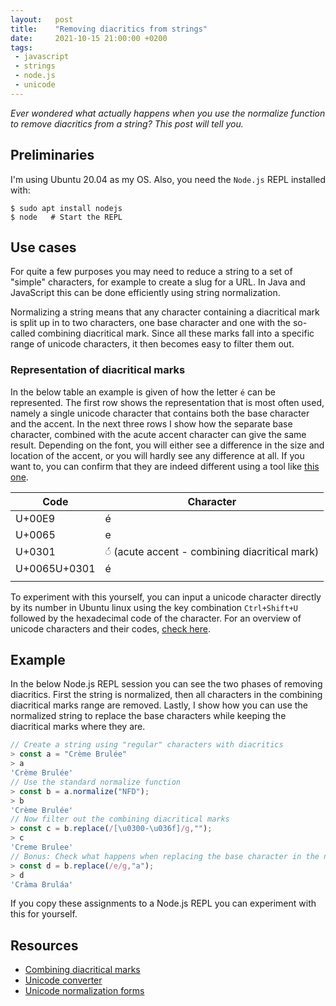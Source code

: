 ```yaml
---
layout:   post
title:    "Removing diacritics from strings"
date:     2021-10-15 21:00:00 +0200
tags:
 - javascript
 - strings
 - node.js
 - unicode
---
```

*Ever wondered what actually happens when you use the normalize function to remove diacritics from a string? This post will tell you.*

## Preliminaries
I'm using Ubuntu 20.04 as my OS. Also, you need the `Node.js` REPL installed with:

```console
$ sudo apt install nodejs
$ node   # Start the REPL
```

## Use cases
For quite a few purposes you may need to reduce a string to a set of "simple" characters, for example to create a slug for a URL. In Java and JavaScript this can be done efficiently using string normalization. 

Normalizing a string means that any character containing a diacritical mark is split up in to two characters, one base character and one with the so-called combining diacritical mark. Since all these marks fall into a specific range of unicode characters, it then becomes easy to filter them out.

### Representation of diacritical marks
In the below table an example is given of how the letter `é` can be represented. The first row shows the representation that is most often used, namely a single unicode character that contains both the base character and the accent. In the next three rows I show how the separate base character, combined with the acute accent character can give the same result. Depending on the font, you will either see a difference in the size and location of the accent, or you will hardly see any difference at all. If you want to, you can confirm that they are indeed different using a tool like [this one][unicodeconverter].

| Code | Character |
|---|---|
| U+00E9 | é |
| U+0065 | e |
| U+0301 | ◌́ (acute accent - combining diacritical mark) |
| U+0065U+0301 | é |
|||

To experiment with this yourself, you can input a unicode character directly by its number in Ubuntu linux using the key combination `Ctrl+Shift+U` followed by the hexadecimal code of the character. For an overview of unicode characters and their codes, [check here][unicodetable].

## Example
In the below Node.js REPL session you can see the two phases of removing diacritics. First the string is normalized, then all characters in the combining diacritical marks range are removed. Lastly, I show how you can use the normalized string to replace the base characters while keeping the diacritical marks where they are.

```javascript
// Create a string using "regular" characters with diacritics
> const a = "Crème Brulée"
> a
'Crème Brulée'
// Use the standard normalize function
> const b = a.normalize("NFD");
> b
'Crème Brulée'
// Now filter out the combining diacritical marks
> const c = b.replace(/[\u0300-\u036f]/g,"");
> c
'Creme Brulee'
// Bonus: Check what happens when replacing the base character in the normalized string
> const d = b.replace(/e/g,"a");
> d
'Cràma Bruláa'
```

If you copy these assignments to a Node.js REPL you can experiment with this for yourself.

## Resources
- [Combining diacritical marks][unicodetable]
- [Unicode converter][unicodeconverter]
- [Unicode normalization forms][normalizationforms]

[unicodetable]: https://unicode-table.com/en/blocks/combining-diacritical-marks/
[unicodeconverter]: https://r12a.github.io/app-conversion/
[normalizationforms]: http://www.unicode.org/reports/tr15/